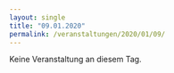 ```yaml
---
layout: single
title: "09.01.2020"
permalink: /veranstaltungen/2020/01/09/
---
```


Keine Veranstaltung an diesem Tag.
